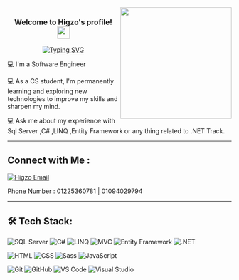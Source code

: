 <img width="250" align="right" src="https://media.tenor.com/kyJFTroNngQAAAAi/coding.gif">


<h3 align="center">
  Welcome to Higzo's profile! 
  <img src="https://media.giphy.com/media/hvRJCLFzcasrR4ia7z/giphy.gif" width="28">
</h3>

<!-- Typing SVG by DenverCoder1 - https://github.com/DenverCoder1/readme-typing-svg -->
<p align="center">
<a href="https://git.io/typing-svg">
<img src="https://readme-typing-svg.demolab.com?font=Fira+Code&weight=600&size=25&pause=1000&color=F745B8&width=435&lines=I'm+Higzo;.NET+Full-Stack+Web+Developer;Always+Learn+New+Things;Enjoy+with+Coding+" alt="Typing SVG" />
</a>
</p>


<p> &#128187 I'm a Software Engineer </p>
<p> &#128187 As a CS student, I'm permanently learning and exploring new technologies to improve my skills and sharpen my mind.
 </p>
<p> &#128187 Ask me about my experience with Sql Server ,C# ,LINQ ,Entity Framework or any thing related to .NET Track.</p>

---

## Connect with Me :
[![Higzo Email](https://img.shields.io/badge/Higzo%20Email-D14836?style=for-the-badge&logo=gmail&logoColor=white)](mailto:your-email@gmail.com)

<p>Phone Number : 01225360781 | 01094029794</p>

---

## 🛠 Tech Stack:

![SQL Server](https://img.shields.io/badge/Sql_Server-CC2927?style=for-the-badge&logo=MicrosoftSQLServer&logoColor=white)
![C#](https://img.shields.io/badge/C%23-239120?style=for-the-badge&logo=c-sharp&logoColor=white)
![LINQ](https://img.shields.io/badge/LINQ-blueviolet?style=for-the-badge)
![MVC](https://img.shields.io/badge/MVC-007ACC?style=for-the-badge)
![Entity Framework](https://img.shields.io/badge/Entity_Framework-512BD4?style=for-the-badge)
![.NET](https://img.shields.io/badge/.NET-512BD4?style=for-the-badge&logo=dotnet&logoColor=white)

![HTML](https://img.shields.io/badge/HTML-239120?style=for-the-badge&logo=html5&logoColor=white)
![CSS](https://img.shields.io/badge/CSS-1572B6?style=for-the-badge&logo=css3&logoColor=white)
![Sass](https://img.shields.io/badge/Sass-CC6699?style=for-the-badge&logo=sass&logoColor=white)
![JavaScript](https://img.shields.io/badge/JavaScript-F7DF1E?style=for-the-badge&logo=javascript&logoColor=black)

![Git](https://img.shields.io/badge/Git-F05032?style=for-the-badge&logo=git&logoColor=white)
![GitHub](https://img.shields.io/badge/GitHub-181717?style=for-the-badge&logo=github&logoColor=white)
![VS Code](https://img.shields.io/badge/Visual_Studio_Code-007ACC?style=for-the-badge&logo=visual-studio-code&logoColor=white)
![Visual Studio](https://img.shields.io/badge/Visual_Studio-5C2D91?style=for-the-badge&logo=visual-studio&logoColor=white)
<!--
**AshrafHigazy/AshrafHigazy** is a ✨ _special_ ✨ repository because its `README.md` (this file) appears on your GitHub profile.

Here are some ideas to get you started:

- 🔭 I’m currently working on ...
- 🌱 I’m currently learning ...
- 👯 I’m looking to collaborate on ...
- 🤔 I’m looking for help with ...
- 💬 Ask me about ...
- 📫 How to reach me: ...
- 😄 Pronouns: ...
- ⚡ Fun fact: ...
-->
